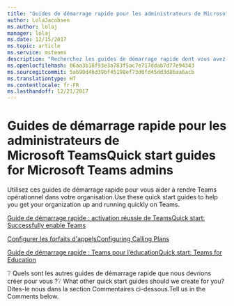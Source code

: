 ```yaml
---
title: "Guides de démarrage rapide pour les administrateurs de Microsoft Teams"
author: LolaJacobsen
ms.author: lolaj
manager: lolaj
ms.date: 12/15/2017
ms.topic: article
ms.service: msteams
description: "Recherchez les guides de démarrage rapide dont vous avez besoin pour commencer à utiliser Microsoft Teams."
ms.openlocfilehash: 06aa3b18f93e3a783f5ac7e717ddab7d77e94343
ms.sourcegitcommit: 5ab90d4bd39bf45198ef73d0fd45dd3d8baa6acb
ms.translationtype: HT
ms.contentlocale: fr-FR
ms.lasthandoff: 12/21/2017
---
```

<a name="quick-start-guides-for-microsoft-teams-admins"></a><span data-ttu-id="a9f4d-103">Guides de démarrage rapide pour les administrateurs de Microsoft Teams</span><span class="sxs-lookup"><span data-stu-id="a9f4d-103">Quick start guides for Microsoft Teams admins</span></span>
=====================================

<span data-ttu-id="a9f4d-104">Utilisez ces guides de démarrage rapide pour vous aider à rendre Teams opérationnel dans votre organisation.</span><span class="sxs-lookup"><span data-stu-id="a9f4d-104">Use these quick start guides to help you get your organization up and running quickly on Teams.</span></span> 

[<span data-ttu-id="a9f4d-105">Guide de démarrage rapide : activation réussie de Teams</span><span class="sxs-lookup"><span data-stu-id="a9f4d-105">Quick start: Successfully enable Teams</span></span>](quick-start-enable-Teams.md)

[<span data-ttu-id="a9f4d-106">Configurer les forfaits d'appels</span><span class="sxs-lookup"><span data-stu-id="a9f4d-106">Configuring Calling Plans</span></span>](configuring-teams-calling-quickstartguide.md)

[<span data-ttu-id="a9f4d-107">Guide de démarrage rapide : Teams pour l’éducation</span><span class="sxs-lookup"><span data-stu-id="a9f4d-107">Quick start: Teams for Education</span></span>](teams-quick-start-edu.yml)

<span data-ttu-id="a9f4d-108">:grey_question: Quels sont les autres guides de démarrage rapide que nous devrions créer pour vous ?</span><span class="sxs-lookup"><span data-stu-id="a9f4d-108">:grey_question: What other quick start guides should we create for you?</span></span> <span data-ttu-id="a9f4d-109">Dites-le nous dans la section Commentaires ci-dessous.</span><span class="sxs-lookup"><span data-stu-id="a9f4d-109">Tell us in the Comments below.</span></span>